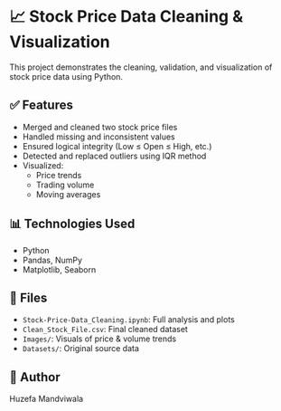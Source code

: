 # 📈 Stock Price Data Cleaning & Visualization

This project demonstrates the cleaning, validation, and visualization of stock price data using Python.

## ✅ Features
- Merged and cleaned two stock price files
- Handled missing and inconsistent values
- Ensured logical integrity (Low ≤ Open ≤ High, etc.)
- Detected and replaced outliers using IQR method
- Visualized:
  - Price trends
  - Trading volume
  - Moving averages

## 📊 Technologies Used
- Python
- Pandas, NumPy
- Matplotlib, Seaborn

## 📝 Files
- `Stock-Price-Data_Cleaning.ipynb`: Full analysis and plots
- `Clean_Stock_File.csv`: Final cleaned dataset
- `Images/`: Visuals of price & volume trends
- `Datasets/`: Original source data

## 📌 Author
Huzefa Mandviwala
